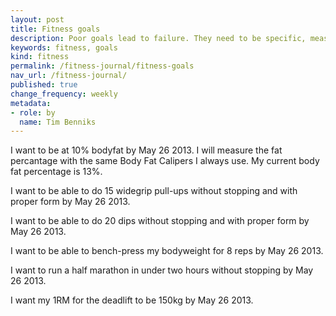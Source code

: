 ```yaml
---
layout: post
title: Fitness goals
description: Poor goals lead to failure. They need to be specific, measurable, time bounded and realistic.
keywords: fitness, goals
kind: fitness
permalink: /fitness-journal/fitness-goals
nav_url: /fitness-journal/
published: true
change_frequency: weekly
metadata:
- role: by
  name: Tim Benniks
---
```


I want to be at 10% bodyfat by May 26 2013. I will measure the fat percantage with the same Body Fat Calipers I always use. My current body fat percentage is 13%.

I want to be able to do 15 widegrip pull-ups without stopping and with proper form by May 26 2013.

I want to be able to do 20 dips without stopping and with proper form by May 26 2013.

I want to be able to bench-press my bodyweight for 8 reps by May 26 2013.

I want to run a half marathon in under two hours without stopping by May 26 2013.

I want my 1RM for the deadlift to be 150kg by May 26 2013.